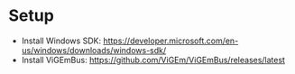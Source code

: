 
# Setup

 - Install Windows SDK: https://developer.microsoft.com/en-us/windows/downloads/windows-sdk/
 - Install ViGEmBus:    https://github.com/ViGEm/ViGEmBus/releases/latest

